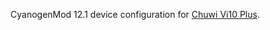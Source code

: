 CyanogenMod 12.1 device configuration for [Chuwi Vi10 Plus](http://www.modaco.com/forums/topic/377890-cyanogenmod-121/).
